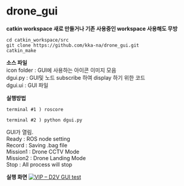 # drone_gui

**catkin workspace 새로 만들거나 기존 사용중인 workspace 사용해도 무방**  
```
cd catkin_workspace/src
git clone https://github.com/kka-na/drone_gui.git
catkin_make
```

**소스 파일**  
icon folder : GUI에 사용하는 아이콘 이미지 모음  
dgui.py : GUI및 노드 subscribe 하여 display 하기 위한 코드  
dgui.ui : GUI 파일  


**실행방법**  
```
terminal #1 ) roscore
```
```
terminal #2 ) python dgui.py  
```
GUI가 열림.   
Ready : ROS node setting  
Record : Saving .bag file  
Mission1 : Drone CCTV Mode  
Mission2 : Drone Landing Mode  
Stop : All process will stop  

**실행 화면**
[![VIP – D2V GUI test](http://img.youtube.com/vi/m_2QwbOrvU0/0.jpg)](https://youtu.be/m_2QwbOrvU0?t=0s) 

